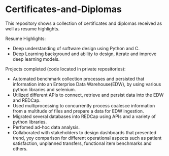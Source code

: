 # Certificates-and-Diplomas
This repository shows a collection of certificates and diplomas received as well as resume highlights.

Resume Highlights:
- Deep understanding of software design using Python and C.
- Deep Learning background and ability to design, iterate and improve deep learning models.

Projects completed (code located in private repositories):
- Automated benchmark collection processes and persisted that information into an Enterprise Data Warehouse(EDW), by using various python libraries and selenium.
- Utilized different APIs to connect, retrieve and persist data into the EDW and REDCap.
- Used multiprocessing to concurrently process coalesce information from a multitude of files and prepare a data for EDW ingestion.
- Migrated several databases into REDCap using APIs and a variety of python libraries.
- Perfomed ad-hoc data analysis. 
- Collaborated with stakeholders to design dashboards that presented trend, yoy comparison for different operational aspects such as patient satisfaction, unplanned transfers, functional item benchmarks and others.
